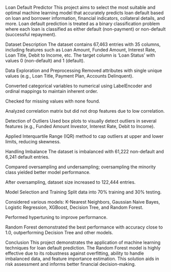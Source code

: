 Loan Default Predictor
This project aims to select the most suitable and optimal machine learning model that accurately predicts loan default based on loan and borrower information, financial indicators, collateral details, and more. Loan default prediction is treated as a binary classification problem where each loan is classified as either default (non-payment) or non-default (successful repayment).

Dataset Description
The dataset contains 67,463 entries with 35 columns, including features such as Loan Amount, Funded Amount, Interest Rate, Loan Title, Debit to Income, etc. The target column is ‘Loan Status’ with values 0 (non-default) and 1 (default).

Data Exploration and Preprocessing
Removed attributes with single unique values (e.g., Loan Title, Payment Plan, Accounts Delinquent).

Converted categorical variables to numerical using LabelEncoder and ordinal mappings to maintain inherent order.

Checked for missing values with none found.

Analyzed correlation matrix but did not drop features due to low correlation.

Detection of Outliers
Used box plots to visually detect outliers in several features (e.g., Funded Amount Investor, Interest Rate, Debit to Income).

Applied Interquartile Range (IQR) method to cap outliers at upper and lower limits, reducing skewness.

Handling Imbalance
The dataset is imbalanced with 61,222 non-default and 6,241 default entries.

Compared oversampling and undersampling; oversampling the minority class yielded better model performance.

After oversampling, dataset size increased to 122,444 entries.

Model Selection and Training
Split data into 70% training and 30% testing.

Considered various models: K-Nearest Neighbors, Gaussian Naive Bayes, Logistic Regression, XGBoost, Decision Tree, and Random Forest.

Performed hypertuning to improve performance.

Random Forest demonstrated the best performance with accuracy close to 1.0, outperforming Decision Tree and other models.

Conclusion
This project demonstrates the application of machine learning techniques for loan default prediction. The Random Forest model is highly effective due to its robustness against overfitting, ability to handle imbalanced data, and feature importance estimation. This solution aids in risk assessment and informs better financial decision-making.
